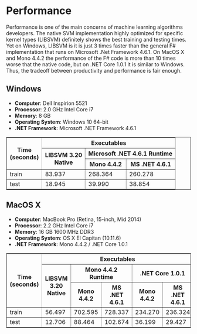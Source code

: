 # Performance

Performance is one of the main concerns of machine learning algorithms developers. The native SVM 
implementation highly optimized for specific kernel types  (LIBSVM) definitely shows the best training 
and testing times. Yet on Windows, LIBSVM is it is just 3 times faster than the general F# implementation 
that runs on Microsoft .Net Framework 4.6.1. On MacOS X and Mono 4.4.2 the performance of the F# code is 
more than 10 times worse that the native code, but on .NET Core 1.0.1 it is similar to Windows. Thus, 
the tradeoff between productivity and performance is fair enough.

## Windows

 * **Computer**: Dell Inspirion 5521
 * **Processor**: 2.0 GHz Intel Core i7
 * **Memory**: 8 GB
 * **Operating System**: Windows 10 64-bit
 * **.NET Framework**: Microsoft .NET Framework 4.6.1


 <table border="1" cellpadding="5">
    <thead>
        <tr>
            <th rowspan="3">Time<br>(seconds)</th>
            <th colspan="3">Executables</th>
        </tr>
        <tr>
            <th rowspan="2">LIBSVM 3.20<br>Native</th>
            <th colspan="2">Microsoft .NET 4.6.1 Runtime</th>
        </tr>
        <tr>
            <th>Mono 4.4.2</th>
            <th>MS .NET 4.6.1</th>
        </tr>
    </thead>
    <tbody>
        <tr>
            <td>train</td>
            <td>83.937</td>
            <td>268.364</td>
            <td>260.278</td>
        </tr>
        <tr>
            <td>test</td>
            <td>18.945</td>
            <td>39.990</td>
            <td>38.854</td>
        </tr>
    </tbody>
 </table>

## MacOS X

 * **Computer**: MacBook Pro (Retina, 15-inch, Mid 2014)
 * **Processor**: 2.2 GHz Intel Core i7
 * **Memory**: 16 GB 1600 MHz DDR3
 * **Operating System**: OS X El Capitan (10.11.6)
 * **.NET Framework**: Mono 4.4.2 / .NET Core 1.0.1


 <table border="1" cellpadding="5">
    <thead>
        <tr>
            <th rowspan="3">Time<br>(seconds)</th>
            <th colspan="5">Executables</th>
        </tr>
        <tr>
            <th rowspan="2">LIBSVM 3.20<br>Native</th>
            <th colspan="2">Mono 4.4.2 Runtime</th>
            <th colspan="2">.NET Core 1.0.1</th>
        </tr>
        <tr>
            <th>Mono 4.4.2</th>
            <th>MS .NET 4.6.1</th>
            <th>Mono 4.4.2</th>
            <th>MS .NET 4.6.1</th>
        </tr>
    </thead>
    <tbody>
        <tr>
            <td>train</td>
            <td>56.497</td>
            <td>702.595</td>
            <td>728.337</td>
            <td>234.270</td>
            <td>236.324</td>
        </tr>
        <tr>
            <td>test</td>
            <td>12.706</td>
            <td>88.464</td>
            <td>102.674</td>
            <td>36.199</td>
            <td>29.427</td>
        </tr>
    </tbody>
 </table>
